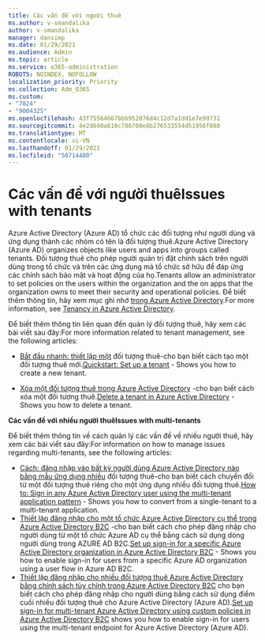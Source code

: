```yaml
---
title: Các vấn đề với người thuê
ms.author: v-smandalika
author: v-smandalika
manager: dansimp
ms.date: 01/29/2021
ms.audience: Admin
ms.topic: article
ms.service: o365-administration
ROBOTS: NOINDEX, NOFOLLOW
localization_priority: Priority
ms.collection: Adm_O365
ms.custom:
- "7824"
- "9004325"
ms.openlocfilehash: 43f75564667bbb952076d4c12d7a1dd1e7e99731
ms.sourcegitcommit: 4e2d640a618c786700e8b276533554d51956f080
ms.translationtype: MT
ms.contentlocale: vi-VN
ms.lasthandoff: 01/29/2021
ms.locfileid: "50714480"
---
```

# <a name="issues-with-tenants"></a><span data-ttu-id="72895-102">Các vấn đề với người thuê</span><span class="sxs-lookup"><span data-stu-id="72895-102">Issues with tenants</span></span>

<span data-ttu-id="72895-103">Azure Active Directory (Azure AD) tổ chức các đối tượng như người dùng và ứng dụng thành các nhóm có tên là đối tượng thuê.</span><span class="sxs-lookup"><span data-stu-id="72895-103">Azure Active Directory (Azure AD) organizes objects like users and apps into groups called tenants.</span></span> <span data-ttu-id="72895-104">Đối tượng thuê cho phép người quản trị đặt chính sách trên người dùng trong tổ chức và trên các ứng dụng mà tổ chức sở hữu để đáp ứng các chính sách bảo mật và hoạt động của họ.</span><span class="sxs-lookup"><span data-stu-id="72895-104">Tenants allow an administrator to set policies on the users within the organization and the on apps that the organization owns to meet their security and operational policies.</span></span> <span data-ttu-id="72895-105">Để biết thêm thông tin, hãy xem mục ghi nhớ [trong Azure Active Directory](https://docs.microsoft.com/azure/active-directory/develop/single-and-multi-tenant-apps).</span><span class="sxs-lookup"><span data-stu-id="72895-105">For more information, see [Tenancy in Azure Active Directory](https://docs.microsoft.com/azure/active-directory/develop/single-and-multi-tenant-apps).</span></span>

<span data-ttu-id="72895-106">Để biết thêm thông tin liên quan đến quản lý đối tượng thuê, hãy xem các bài viết sau đây:</span><span class="sxs-lookup"><span data-stu-id="72895-106">For more information related to tenant management, see the following articles:</span></span>

- <span data-ttu-id="72895-107">[Bắt đầu nhanh: thiết lập một](https://docs.microsoft.com/azure/active-directory/develop/quickstart-create-new-tenant) đối tượng thuê-cho bạn biết cách tạo một đối tượng thuê mới.</span><span class="sxs-lookup"><span data-stu-id="72895-107">[Quickstart: Set up a tenant](https://docs.microsoft.com/azure/active-directory/develop/quickstart-create-new-tenant) - Shows you how to create a new tenant.</span></span>

- <span data-ttu-id="72895-108">[Xóa một đối tượng thuê trong Azure Active Directory](https://docs.microsoft.com/azure/active-directory/enterprise-users/directory-delete-howto) -cho bạn biết cách xóa một đối tượng thuê.</span><span class="sxs-lookup"><span data-stu-id="72895-108">[Delete a tenant in Azure Active Directory](https://docs.microsoft.com/azure/active-directory/enterprise-users/directory-delete-howto) - Shows you how to delete a tenant.</span></span>

<span data-ttu-id="72895-109">**Các vấn đề với nhiều người thuê**</span><span class="sxs-lookup"><span data-stu-id="72895-109">**Issues with multi-tenants**</span></span>

<span data-ttu-id="72895-110">Để biết thêm thông tin về cách quản lý các vấn đề về nhiều người thuê, hãy xem các bài viết sau đây:</span><span class="sxs-lookup"><span data-stu-id="72895-110">For information on how to manage issues regarding multi-tenants, see the following articles:</span></span>

- <span data-ttu-id="72895-111">[Cách: đăng nhập vào bất kỳ người dùng Azure Active Directory nào bằng mẫu ứng dụng nhiều](https://docs.microsoft.com/azure/active-directory/develop/howto-convert-app-to-be-multi-tenant) đối tượng thuê-cho bạn biết cách chuyển đổi từ một đối tượng thuê riêng cho một ứng dụng nhiều đối tượng thuê.</span><span class="sxs-lookup"><span data-stu-id="72895-111">[How to: Sign in any Azure Active Directory user using the multi-tenant application pattern](https://docs.microsoft.com/azure/active-directory/develop/howto-convert-app-to-be-multi-tenant) - Shows you how to convert from a single-tenant to a multi-tenant application.</span></span>
- <span data-ttu-id="72895-112">[Thiết lập đăng nhập cho một tổ chức Azure Active Directory cụ thể trong Azure Active Directory B2C](https://docs.microsoft.com/azure/active-directory-b2c/identity-provider-azure-ad-single-tenant?pivots=b2c-user-flow) -cho bạn biết cách cho phép đăng nhập cho người dùng từ một tổ chức Azure AD cụ thể bằng cách sử dụng dòng người dùng trong AZURE AD B2C.</span><span class="sxs-lookup"><span data-stu-id="72895-112">[Set up sign-in for a specific Azure Active Directory organization in Azure Active Directory B2C](https://docs.microsoft.com/azure/active-directory-b2c/identity-provider-azure-ad-single-tenant?pivots=b2c-user-flow) - Shows you how to enable sign-in for users from a specific Azure AD organization using a user flow in Azure AD B2C.</span></span>
- <span data-ttu-id="72895-113">[Thiết lập đăng nhập cho nhiều đối tượng thuê Azure Active Directory bằng chính sách tùy chỉnh trong Azure Active Directory B2C](https://docs.microsoft.com/azure/active-directory-b2c/identity-provider-azure-ad-multi-tenant?pivots=b2c-custom-policy)  cho bạn biết cách cho phép đăng nhập cho người dùng bằng cách sử dụng điểm cuối nhiều đối tượng thuê cho Azure Active Directory (Azure AD).</span><span class="sxs-lookup"><span data-stu-id="72895-113">[Set up sign-in for multi-tenant Azure Active Directory using custom policies in Azure Active Directory B2C](https://docs.microsoft.com/azure/active-directory-b2c/identity-provider-azure-ad-multi-tenant?pivots=b2c-custom-policy)  shows you how to enable sign-in for users using the multi-tenant endpoint for Azure Active Directory (Azure AD).</span></span>






